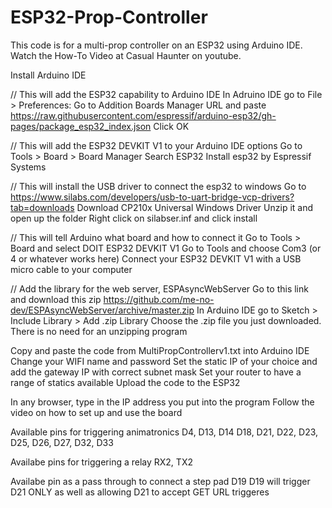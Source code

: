 # ESP32-Prop-Controller

This code is for a multi-prop controller on an ESP32 using Arduino IDE. 
Watch the How-To Video at Casual Haunter on youtube. 

Install Arduino IDE

// This will add the ESP32 capability to Arduino IDE
In Adruino IDE go to File > Preferences: Go to Addition Boards Manager URL and paste https://raw.githubusercontent.com/espressif/arduino-esp32/gh-pages/package_esp32_index.json
Click OK

// This will add the ESP32 DEVKIT V1 to your Arduino IDE options
Go to Tools > Board > Board Manager
Search ESP32
Install esp32 by Espressif Systems

// This will install the USB driver to connect the esp32 to windows
Go to https://www.silabs.com/developers/usb-to-uart-bridge-vcp-drivers?tab=downloads
Download CP210x Universal Windows Driver
Unzip it and open up the folder
Right click on silabser.inf and click install

// This will tell Arduino what board and how to connect it
Go to Tools > Board and select DOIT ESP32 DEVKIT V1
Go to Tools and choose Com3 (or 4 or whatever works here)
Connect your ESP32 DEVKIT V1 with a USB micro cable to your computer

// Add the library for the web server, ESPAsyncWebServer
Go to this link and download this zip https://github.com/me-no-dev/ESPAsyncWebServer/archive/master.zip
In Arduino IDE go to Sketch > Include Library > Add .zip Library
Choose the .zip file you just downloaded. There is no need for an unzipping program

Copy and paste the code from MultiPropControllerv1.txt into Arduino IDE 
Change your WIFI name and password
Set the static IP of your choice and add the gateway IP with correct subnet mask
Set your router to have a range of statics available
Upload the code to the ESP32

In any browser, type in the IP address you put into the program 
Follow the video on how to set up and use the board

Available pins for triggering animatronics 
D4, D13, D14 D18, D21, D22, D23, D25, D26, D27, D32, D33

Availabe pins for triggering a relay
RX2, TX2

Availabe pin as a pass through to connect a step pad
D19
D19 will trigger D21 ONLY as well as allowing D21 to accept GET URL triggeres

